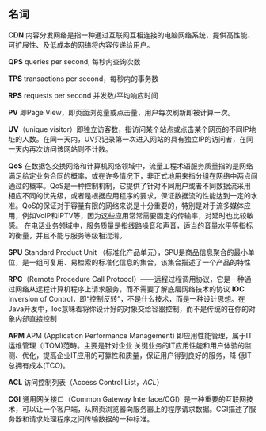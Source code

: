 ## 名词

**CDN** 内容分发网络是指一种通过互联网互相连接的电脑网络系统，提供高性能、可扩展性、及低成本的网络将内容传递给用户。

**QPS** queries per second, 每秒内查询次数

**TPS** transactions per second，每秒内的事务数

**RPS** requests per second 并发数/平均响应时间

**PV** 即Page View，即页面浏览量或点击量，用户每次刷新即被计算一次。

**UV**（unique visitor）即独立访客数，指访问某个站点或点击某个网页的不同IP地址的人数。在同一天内，UV只记录第一次进入网站的具有独立IP的访问者，在同一天内再次访问该网站则不计数。

**QoS** 在数据包交换网络和计算机网络领域中，流量工程术语服务质量指的是网络满足给定业务合同的概率，或在许多情况下，非正式地用来指分组在网络中两点间通过的概率。QoS是一种控制机制，它提供了针对不同用户或者不同数据流采用相应不同的优先级，或者是根据应用程序的要求，保证数据流的性能达到一定的水准。QoS的保证对于容量有限的网络来说是十分重要的，特别是对于流多媒体应用，例如VoIP和IPTV等，因为这些应用常常需要固定的传输率，对延时也比较敏感。 在电话业务领域中，服务质量是指线路噪音和声音，适当的音量水平等指标的衡量，并且不能与服务等级相混淆。

**SPU**  Standard Product Unit （标准化产品单元），SPU是商品信息聚合的最小单位，是一组可复用、易检索的标准化信息的集合，该集合描述了一个产品的特性

**RPC**（Remote Procedure Call Protocol）——远程过程调用协议，它是一种通过网络从远程计算机程序上请求服务，而不需要了解底层网络技术的协议
**IOC** Inversion of Control，即“控制反转”，不是什么技术，而是一种设计思想。在Java开发中，Ioc意味着将你设计好的对象交给容器控制，而不是传统的在你的对象内部直接控制

**APM** APM (Application Performance Management) 即应用性能管理，属于IT运维管理（ITOM)范畴。主要是针对企业 关键业务的IT应用性能和用户体验的监测、优化，提高企业IT应用的可靠性和质量，保证用户得到良好的服务，降 低IT总拥有成本(TCO)。

**ACL** 访问控制列表（Access Control List，*ACL*） 

**CGI** 通用网关接口（Common Gateway Interface/CGI）是一种重要的互联网技术，可以让一个客户端，从网页浏览器向服务器上的程序请求数据。CGI描述了服务器和请求处理程序之间传输数据的一种标准。


